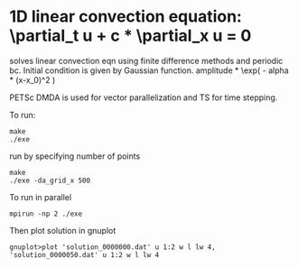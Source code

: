 # 1D linear convection equation: \partial_t u + c * \partial_x u = 0
  
solves linear convection eqn using finite difference methods and periodic bc.
Initial condition is given by Gaussian function.
amplitude * \exp( - alpha * (x-x_0)^2 )

PETSc DMDA is used for vector parallelization and TS for time stepping.

To run:
```
make
./exe
```
run by specifying number of points
```
make
./exe -da_grid_x 500
```



To run in parallel
```
mpirun -np 2 ./exe
```
Then plot solution in gnuplot
```
gnuplot>plot 'solution_0000000.dat' u 1:2 w l lw 4, 'solution_0000050.dat' u 1:2 w l lw 4
```
